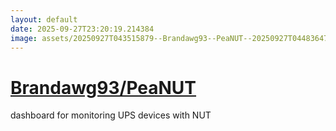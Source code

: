 ```yaml
---
layout: default
date: 2025-09-27T23:20:19.214384
image: assets/20250927T043515879--Brandawg93--PeaNUT--20250927T044836471--cropped.png
---
```


# [Brandawg93/PeaNUT](https://github.com/Brandawg93/PeaNUT)

dashboard for monitoring UPS devices with NUT
